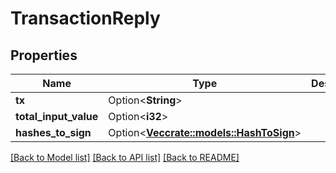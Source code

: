 # TransactionReply

## Properties

Name | Type | Description | Notes
------------ | ------------- | ------------- | -------------
**tx** | Option<**String**> |  | [optional]
**total_input_value** | Option<**i32**> |  | [optional]
**hashes_to_sign** | Option<[**Vec<crate::models::HashToSign>**](HashToSign.md)> |  | [optional]

[[Back to Model list]](../README.md#documentation-for-models) [[Back to API list]](../README.md#documentation-for-api-endpoints) [[Back to README]](../README.md)


